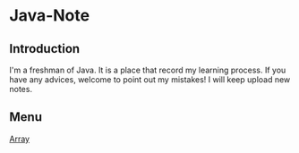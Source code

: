 # Java-Note

## Introduction
I'm a freshman of Java. It is a place that record my learning process. If you have any advices, welcome to point out my mistakes! I will keep upload new notes.

## Menu
[Array](https://github.com/jack870131/Java-Note/tree/master/Array)
